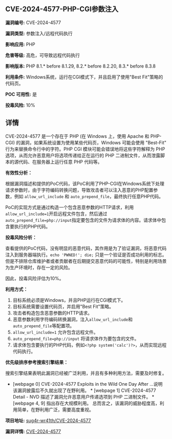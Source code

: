 ## CVE-2024-4577-PHP-CGI参数注入

**漏洞编号:** CVE-2024-4577

**漏洞类型:** 参数注入/远程代码执行

**影响应用:** PHP

**危害等级:** 高危，可导致远程代码执行

**影响版本:** PHP 8.1.* before 8.1.29, 8.2.* before 8.2.20, 8.3.* before 8.3.8

**利用条件:** Windows系统，运行在CGI模式下，并且启用了使用"Best Fit"策略的代码页。

**POC 可用性:** 是

**投毒风险:** 10%

## 详情

CVE-2024-4577 是一个存在于 PHP (在 Windows 上，使用 Apache 和 PHP-CGI) 的漏洞，如果系统设置为使用某些代码页，Windows 可能会使用 "Best-Fit" 行为来替换命令行中的字符。PHP CGI 模块可能会错误地将这些字符解释为 PHP 选项，从而允许恶意用户将选项传递给正在运行的 PHP 二进制文件，从而泄露脚本的源代码、在服务器上运行任意 PHP 代码等。

**有效性分析：**

根据漏洞描述和提供的PoC代码，该PoC利用了PHP-CGI在Windows系统下处理请求参数时，由于字符编码转换问题，导致攻击者可以注入恶意的PHP配置参数，例如 `allow_url_include` 和 `auto_prepend_file`，最终执行任意PHP代码。

PoC的实现方式是通过构造一个包含恶意参数的HTTP请求，利用`allow_url_include=1`开启远程文件包含，然后通过`auto_prepend_file=php://input`指定要包含的文件为请求体的内容。请求体中包含要执行的PHP代码。

**投毒风险分析：**

查看提供的PoC代码，没有明显的恶意代码，其作用是为了验证漏洞，将恶意代码注入到服务器端执行。`echo 'PWNED!'; die;` 只是一个验证是否成功利用的标志。但是不排除仓库维护者或者贡献者在后期提交恶意代码的可能性，特别是利用场景为生产环境时，存在一定的风险。

因此，投毒风险评估为10%。

**利用方式：**

1.  目标系统必须是Windows，并且PHP运行在CGI模式下。
2.  目标系统需要设置代码页，并启用"Best Fit"策略。
3.  攻击者构造包含恶意参数的HTTP请求。
4.  恶意参数利用字符编码转换漏洞，注入`allow_url_include`和`auto_prepend_file`等配置项。
5.  `allow_url_include=1` 允许包含远程文件。
6.  `auto_prepend_file=php://input` 将请求体作为要包含的文件。
7.  请求体包含要执行的PHP代码，例如`<?php system('calc')?>`，从而实现远程代码执行。

**优先级排序参考搜索引擎结果：**

搜索引擎结果表明此漏洞已经被广泛利用，并且有多种利用方法，需要及时修复。

*   [webpage 0] CVE-2024-4577 Exploits in the Wild One Day After ...说明该漏洞披露后不久就出现了在野利用。 *   [webpage 1] CVE-2024-4577 Detail - NVD 描述了漏洞允许恶意用户传递选项到 PHP 二进制文件。 *   [webpage 4, 9] 指出存在大规模利用。 总而言之，该漏洞的威胁程度高，利用简单，在野利用广泛，需要高度重视。

**项目地址:** [sug4r-wr41th/CVE-2024-4577](https://github.com/sug4r-wr41th/CVE-2024-4577)

**漏洞详情:** [CVE-2024-4577](https://nvd.nist.gov/vuln/detail/CVE-2024-4577)